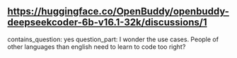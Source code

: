 ## https://huggingface.co/OpenBuddy/openbuddy-deepseekcoder-6b-v16.1-32k/discussions/1

contains_question: yes
question_part: I wonder the use cases. People of other languages than english need to learn to code too right?